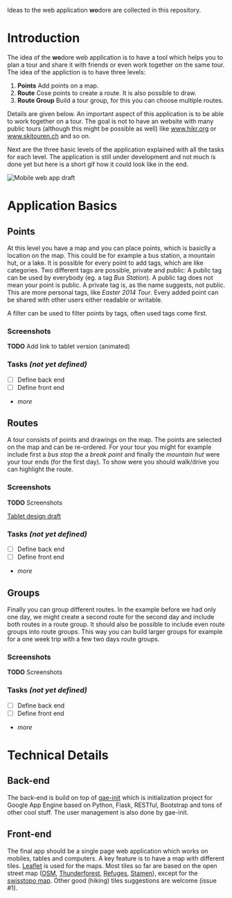 Ideas to the web application **wo**dore are collected in this repository.

# Introduction
The idea of the **wo**dore web application is to have a tool which helps you to plan a tour and share it with friends or even work together on the same tour. The idea of the appliction is to have three levels:
1. **Points** Add points on a map.
2. **Route** Cose points to create a route. It is also possible to draw.
3. **Route Group** Build a tour group, for this you can choose multiple routes.

Details are given below. An important aspect of this application is to be able to work together on a tour.
The goal is not to have an website with many public tours (although this might be possible as well) like www.hikr.org or www.skitouren.ch and so on.

Next are the three basic levels of the application explained with all the tasks for each level. The application is still under development and not much is done yet but here is a short gif how it could look like in the end.

![Mobile web app draft](https://lh6.googleusercontent.com/-PRpFI_VLaPw/VUCS0zQ6gnI/AAAAAAAAAMc/uCH6WIjH32I/w240-h420-no/mobile_app_flow_small.gif)


# Application Basics

## Points
At this level you have a map and you can place points, which is basiclly a location on the map. This could be for example a bus station, a mountain hut, or a lake. It is possible for every point to add tags, which are like categories. Two different tags are possible, private and public: A public tag can be used by everybody (eg. a tag *Bus Station*). A public tag does not mean your point is public. A private tag is, as the name suggests, not public. This are more personal tags, like *Easter 2014 Tour*. Every added point can be shared with other users either readable or writable.

A filter can be used to filter points by tags, often used tags come first.

### Screenshots

**TODO** Add link to tablet version (animated)

### Tasks *(not yet defined)*
- [ ] Define back end
- [ ] Define front end
- *more*

## Routes
A tour consists of points and drawings on the map. The points are selected on the map and can be re-ordered. For your tour you might for example include first a *bus stop* the a *break point* and finally the *mountain hut* were your tour ends (for the first day). To show were you should walk/drive you can highlight the route. 

### Screenshots

**TODO** Screenshots

[Tablet design draft](front-end/design/design_draft_tablet.svg)

### Tasks *(not yet defined)*
- [ ] Define back end
- [ ] Define front end
- *more*

## Groups
Finally you can group different routes. In the example before we had only one day, we might create a second route for the second day and include both routes in a route group. It should also be possible to include even route groups into route groups. This way you can build larger groups for example for a one week trip with a few two days route groups.

### Screenshots

**TODO** Screenshots

### Tasks *(not yet defined)*
- [ ] Define back end
- [ ] Define front end
- *more*

# Technical Details

## Back-end
The back-end is build on top of [gae-init](https://gae-init.appspot.com/) which is initialization project for Google App Engine based on Python, Flask, RESTful, Bootstrap and tons of other cool stuff. The user management is also done by gae-init.

## Front-end
The final app should be a single page web application which works on mobiles, tables and computers. A key feature is to have a map with different tiles. [Leaflet](http://leafletjs.com) is used for the maps. Most tiles so far are based on the open street map ([OSM](https://www.openstreetmap.org), [Thunderforest](http://www.thunderforest.com/), [Refuges](http://maps.refuges.info/), [Stamen](http://maps.stamen.com/)), except for the [swisstopo map](www.map.geo.admin.ch). Other good (hiking) tiles suggestions are welcome (issue #1).

